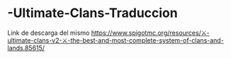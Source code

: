 # -Ultimate-Clans-Traduccion
Link de descarga del mismo https://www.spigotmc.org/resources/⚔-ultimate-clans-v2-⚔-the-best-and-most-complete-system-of-clans-and-lands.85615/
